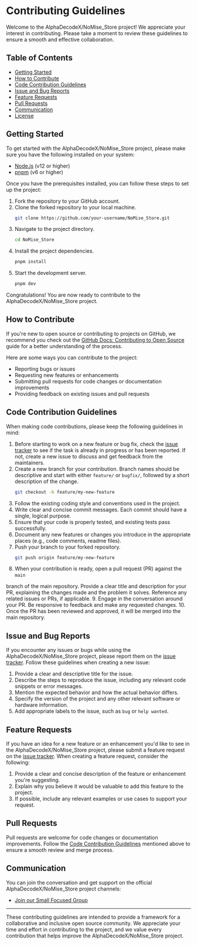 # Contributing Guidelines

Welcome to the AlphaDecodeX/NoMise_Store project! We appreciate your interest in contributing. Please take a moment to review these guidelines to ensure a smooth and effective collaboration.

## Table of Contents

- [Getting Started](#getting-started)
- [How to Contribute](#how-to-contribute)
- [Code Contribution Guidelines](#code-contribution-guidelines)
- [Issue and Bug Reports](#issue-and-bug-reports)
- [Feature Requests](#feature-requests)
- [Pull Requests](#pull-requests)
- [Communication](#communication)
- [License](#license)

## Getting Started

To get started with the AlphaDecodeX/NoMise_Store project, please make sure you have the following installed on your system:

- [Node.js](https://nodejs.org) (v12 or higher)
- [pnpm](https://pnpm.io) (v6 or higher)

Once you have the prerequisites installed, you can follow these steps to set up the project:

1. Fork the repository to your GitHub account.
2. Clone the forked repository to your local machine.
   ```bash
   git clone https://github.com/your-username/NoMise_Store.git
   ```
3. Navigate to the project directory.
   ```bash
   cd NoMise_Store
   ```
4. Install the project dependencies.
   ```bash
   pnpm install
   ```
5. Start the development server.
   ```bash
   pnpm dev
   ```

Congratulations! You are now ready to contribute to the AlphaDecodeX/NoMise_Store project.

## How to Contribute

If you're new to open source or contributing to projects on GitHub, we recommend you check out the [GitHub Docs: Contributing to Open Source](https://docs.github.com/en/free-pro-team@latest/github/collaborating-with-issues-and-pull-requests) guide for a better understanding of the process.

Here are some ways you can contribute to the project:

- Reporting bugs or issues
- Requesting new features or enhancements
- Submitting pull requests for code changes or documentation improvements
- Providing feedback on existing issues and pull requests

## Code Contribution Guidelines

When making code contributions, please keep the following guidelines in mind:

1. Before starting to work on a new feature or bug fix, check the [issue tracker](https://github.com/AlphaDecodeX/NoMise_Store/issues) to see if the task is already in progress or has been reported. If not, create a new issue to discuss and get feedback from the maintainers.
2. Create a new branch for your contribution. Branch names should be descriptive and start with either `feature/` or `bugfix/`, followed by a short description of the change.
   ```bash
   git checkout -b feature/my-new-feature
   ```
3. Follow the existing coding style and conventions used in the project.
4. Write clear and concise commit messages. Each commit should have a single, logical purpose.
5. Ensure that your code is properly tested, and existing tests pass successfully.
6. Document any new features or changes you introduce in the appropriate places (e.g., code comments, readme files).
7. Push your branch to your forked repository.
   ```bash
   git push origin feature/my-new-feature
   ```
8. When your contribution is ready, open a pull request (PR) against the `main`

branch of the main repository. Provide a clear title and description for your PR, explaining the changes made and the problem it solves. Reference any related issues or PRs, if applicable. 9. Engage in the conversation around your PR. Be responsive to feedback and make any requested changes. 10. Once the PR has been reviewed and approved, it will be merged into the main repository.

## Issue and Bug Reports

If you encounter any issues or bugs while using the AlphaDecodeX/NoMise_Store project, please report them on the [issue tracker](https://github.com/AlphaDecodeX/NoMise_Store/issues). Follow these guidelines when creating a new issue:

1. Provide a clear and descriptive title for the issue.
2. Describe the steps to reproduce the issue, including any relevant code snippets or error messages.
3. Mention the expected behavior and how the actual behavior differs.
4. Specify the version of the project and any other relevant software or hardware information.
5. Add appropriate labels to the issue, such as `bug` or `help wanted`.

## Feature Requests

If you have an idea for a new feature or an enhancement you'd like to see in the AlphaDecodeX/NoMise_Store project, please submit a feature request on the [issue tracker](https://github.com/AlphaDecodeX/NoMise_Store/issues). When creating a feature request, consider the following:

1. Provide a clear and concise description of the feature or enhancement you're suggesting.
2. Explain why you believe it would be valuable to add this feature to the project.
3. If possible, include any relevant examples or use cases to support your request.

## Pull Requests

Pull requests are welcome for code changes or documentation improvements. Follow the [Code Contribution Guidelines](#code-contribution-guidelines) mentioned above to ensure a smooth review and merge process.

## Communication

You can join the conversation and get support on the official AlphaDecodeX/NoMise_Store project channels:

- [Join our Small Focused Group](https://chat.whatsapp.com/B7CwSOLkl8wIzLMn8GRNst)

---

These contributing guidelines are intended to provide a framework for a collaborative and inclusive open source community. We appreciate your time and effort in contributing to the project, and we value every contribution that helps improve the AlphaDecodeX/NoMise_Store project.
